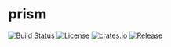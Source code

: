 # prism

[![Build Status](https://travis-ci.org/asura-pro/prism.svg?branch=master)](https://travis-ci.org/asura-pro/prism)
[![License](https://img.shields.io/github/license/asura-pro/prism.svg)](https://github.com/asura-pro/prism)
[![crates.io](https://img.shields.io/crates/v/prism.svg)](https://crates.io/crates/prism)
[![Release](https://img.shields.io/github/release/asura-pro/prism.svg)](https://github.com/asura-pro/prism/releases)
